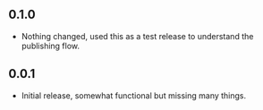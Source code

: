 ## 0.1.0

* Nothing changed, used this as a test release to understand the
  publishing flow. 

## 0.0.1

* Initial release, somewhat functional but missing many things.
